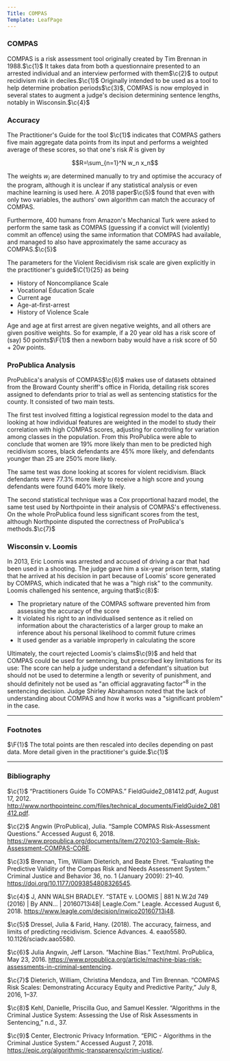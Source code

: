 ```yaml
---
Title: COMPAS
Template: LeafPage
---
```


### COMPAS
$\newcommand{\c}[1]{^{[#1]}}\newcommand{\C}[2]{^{[#1\text{, p.#2}]}}\newcommand{\Ci}[2]{^{[#1\text{, #2}]}}\newcommand{\F}[1]{^{[\text{F}#1]}}$
COMPAS is a risk assessment tool originally created by Tim Brennan in 1988.$\c{1}$ It takes data from both a questionnaire presented to an arrested individual and an interview performed with them$\c{2}$ to output recidivism risk in deciles.$\c{1}$
Originally intended to be used as a tool to help determine probation periods$\c{3}$, COMPAS is now employed in several states to augment a judge's decision determining sentence lengths, notably in Wisconsin.$\c{4}$

### Accuracy

The Practitioner's Guide for the tool $\c{1}$ indicates that COMPAS gathers five main aggregate data points from its input and performs a weighted average of these scores, so that one's risk $R$ is given by

$$R=\sum_{n=1}^N w_n x_n$$

The weights $w_i$ are determined manually to try and optimise the accuracy of the program, although it is unclear if any statistical analysis or even machine learning is used here. A 2018 paper$\c{5}$ found that even with only two variables, the authors' own algorithm can match the accuracy of COMPAS.

Furthermore, 400 humans from Amazon's Mechanical Turk were asked to perform the same task as COMPAS (guessing if a convict will (violently) commit an offence) using the same information that COMPAS had available, and managed to also have approximately the same accuracy as COMPAS.$\c{5}$

The parameters for the Violent Recidivism risk scale are given explicitly in the practitioner's guide$\C{1}{25} as being

* History of Noncompliance Scale
* Vocational Education Scale
* Current age
* Age-at-first-arrest
* History of Violence Scale

Age and age at first arrest are given negative weights, and all others are given positive weights. So for example, if a 20 year old has a risk score of (say) $50$ points$\F{1}$ then a newborn baby would have a risk score of $50+20w$ points.

### ProPublica Analysis

ProPublica's analysis of COMPAS$\c{6}$ makes use of datasets obtained from the Broward County sheriff's office in Florida, detailing risk scores assigned to defendants prior to trial as well as sentencing statistics for the county. It consisted of two main tests.

The first test involved fitting a logistical regression model to the data and looking at how individual features are weighted in the model to study their correlation with high COMPAS scores, adjusting for controlling for variation among classes in the population. From this ProPublica were able to conclude that women are 19% more likely than men to be predicted high recidivism scores, black defendants are 45% more likely, and defendants younger than 25 are 250% more likely.

The same test was done looking at scores for violent recidivism. Black defendants were 77.3% more likely to receive a high score and young defendants were found 640% more likely.

The second statistical technique was a Cox proportional hazard model, the same test used by Northpointe in their analysis of COMPAS's effectiveness. On the whole ProPublica found less significant scores from the test, although Northpointe disputed the correctness of ProPublica's methods.$\c{7}$

### Wisconsin v. Loomis

In 2013, Eric Loomis was arrested and accused of driving a car that had been used in a shooting. The judge gave him a six-year prison term, stating that he arrived at his decision in part because of Loomis' score generated by COMPAS, which indicated that he was a "high risk" to the community. Loomis challenged his sentence, arguing that$\c{8}$:

* The proprietary nature of the COMPAS software prevented him from assessing the accuracy of the score
* It violated his right to an individualised sentence as it relied on information about the characteristics of a larger group to make an inference about his personal likelihood to commit future crimes
* It used gender as a variable improperly in calculating the score

Ultimately, the court rejected Loomis's claims$\c{9}$ and held that COMPAS could be used for sentencing, but prescribed key limitations for its use: The score can help a judge understand a defendant's situation but should not be used to determine a length or severity of punishment, and should definitely not be used as "an official aggravating factor"$^8$ in the sentencing decision. Judge Shirley Abrahamson noted that the lack of understanding about COMPAS and how it works was a "significant problem" in the case.

---

### Footnotes

$\F{1}$ The total points are then rescaled into deciles depending on past data. More detail given in the practitioner's guide.$\c{1}$

---

### Bibliography

$\c{1}$ “Practitioners Guide To COMPAS.” FieldGuide2_081412.pdf, August 17, 2012. http://www.northpointeinc.com/files/technical_documents/FieldGuide2_081412.pdf.

$\c{2}$ Angwin (ProPublica), Julia. “Sample COMPAS Risk-Assessment Questions.” Accessed August 6, 2018. https://www.propublica.org/documents/item/2702103-Sample-Risk-Assessment-COMPAS-CORE.

$\c{3}$ Brennan, Tim, William Dieterich, and Beate Ehret. “Evaluating the Predictive Validity of the Compas Risk and Needs Assessment System.” Criminal Justice and Behavior 36, no. 1 (January 2009): 21–40. https://doi.org/10.1177/0093854808326545.

$\c{4}$ J, ANN WALSH BRADLEY. “STATE v. LOOMIS | 881 N.W.2d 749 (2016) | By ANN... | 20160713i48| Leagle.Com.” Leagle. Accessed August 6, 2018. https://www.leagle.com/decision/inwico20160713i48.

$\c{5}$ Dressel, Julia & Farid, Hany. (2018). The accuracy, fairness, and limits of predicting recidivism. Science Advances. 4. eaao5580. 10.1126/sciadv.aao5580. 

$\c{6}$ Julia Angwin, Jeff Larson. “Machine Bias.” Text/html. ProPublica, May 23, 2016. https://www.propublica.org/article/machine-bias-risk-assessments-in-criminal-sentencing.

$\c{7}$ Dieterich, William, Christina Mendoza, and Tim Brennan. “COMPAS Risk Scales: Demonstrating Accuracy Equity and Predictive Parity,” July 8, 2016, 1–37.

$\c{8}$ Kehl, Danielle, Priscilla Guo, and Samuel Kessler. “Algorithms in the Criminal Justice System: Assessing the Use of Risk Assessments in Sentencing,” n.d., 37.

$\c{9}$ Center, Electronic Privacy Information. “EPIC - Algorithms in the Criminal Justice System.” Accessed August 7, 2018. https://epic.org/algorithmic-transparency/crim-justice/.
